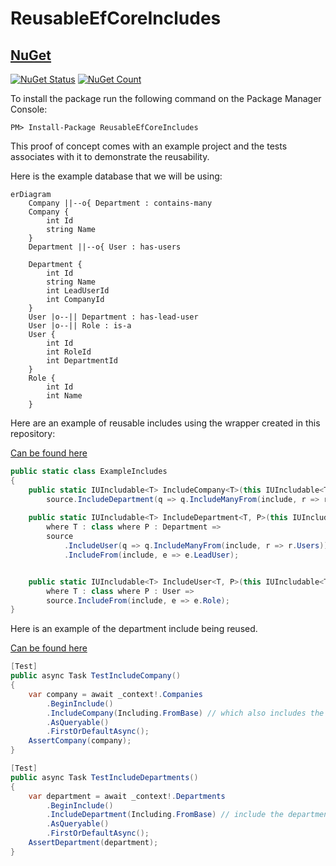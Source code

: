 # ReusableEfCoreIncludes

## [NuGet](https://www.nuget.org/packages/ReusableEfCoreIncludes)

[![NuGet Status](https://img.shields.io/nuget/v/ReusableEfCoreIncludes.svg?style=flat)](https://www.nuget.org/packages/ReusableEfCoreIncludes/)
[![NuGet Count](https://img.shields.io/nuget/dt/ReusableEfCoreIncludes.svg)](https://www.nuget.org/packages/ReusableEfCoreIncludes/)

To install the package run the following command on the Package Manager Console:

```
PM> Install-Package ReusableEfCoreIncludes
```

This proof of concept comes with an example project and the tests associates with it to
demonstrate the reusability.

Here is the example database that we will be using:

```mermaid
erDiagram
    Company ||--o{ Department : contains-many
    Company {
        int Id
        string Name
    }
    Department ||--o{ User : has-users
  
    Department {
        int Id
        string Name
        int LeadUserId
        int CompanyId
    }
    User |o--|| Department : has-lead-user
    User |o--|| Role : is-a
    User {
        int Id
        int RoleId
        int DepartmentId
    }
    Role {
        int Id
        int Name
    }
```

Here are an example of reusable includes using the wrapper created in this repository:

[Can be found here](./ReusableEfCoreIncludes.ExampleProject/ExampleIncludes.cs)

```csharp
public static class ExampleIncludes
{
    public static IUIncludable<T> IncludeCompany<T>(this IUIncludable<T> source, Include<T, Company> include) where T : class =>
        source.IncludeDepartment(q => q.IncludeManyFrom(include, r => r.Departments));
  
    public static IUIncludable<T> IncludeDepartment<T, P>(this IUIncludable<T> source, Include<T, P> include)
        where T : class where P : Department =>
        source
            .IncludeUser(q => q.IncludeManyFrom(include, r => r.Users))
            .IncludeFrom(include, e => e.LeadUser);


    public static IUIncludable<T> IncludeUser<T, P>(this IUIncludable<T> source, Include<T, P> include)
        where T : class where P : User =>
        source.IncludeFrom(include, e => e.Role);
}
```

Here is an example of the department include being reused.

[Can be found here](./ReusableEfCoreIncludes.Tests/MainTest.cs)

```csharp
[Test]
public async Task TestIncludeCompany()
{
    var company = await _context!.Companies
        .BeginInclude()
        .IncludeCompany(Including.FromBase) // which also includes the department, see above!
        .AsQueryable()
        .FirstOrDefaultAsync();
    AssertCompany(company);
}

[Test]
public async Task TestIncludeDepartments()
{
    var department = await _context!.Departments
        .BeginInclude()
        .IncludeDepartment(Including.FromBase) // include the department by itself
        .AsQueryable()
        .FirstOrDefaultAsync();
    AssertDepartment(department);
}
```
